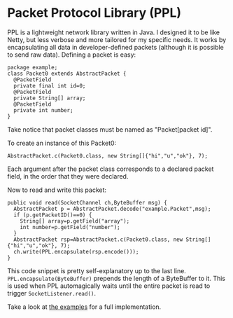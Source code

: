 # Packet Protocol Library (PPL)
PPL is a lightweight network library written in Java. I designed it to be like Netty, but less verbose and more tailored for my specific needs.
It works by encapsulating all data in developer-defined packets (although it is possible to send raw data). Defining a packet is easy:

    package example;
    class Packet0 extends AbstractPacket {
      @PacketField
      private final int id=0;
      @PacketField
      private String[] array;
      @PacketField
      private int number;
    }
    
Take notice that packet classes must be named as "Packet[packet id]".

To create an instance of this Packet0:

    AbstractPacket.c(Packet0.class, new String[]{"hi","u","ok"}, 7);
    
Each argument after the packet class corresponds to a declared packet field, in the order that they were declared.

Now to read and write this packet:

    public void read(SocketChannel ch,ByteBuffer msg) {
      AbstractPacket p = AbstractPacket.decode("example.Packet",msg);
      if (p.getPacketID()==0) {
        String[] array=p.getField("array");
        int number=p.getField("number");
      }
      AbstractPacket rsp=AbstractPacket.c(Packet0.class, new String[]{"hi","u","ok"}, 7);
      ch.write(PPL.encapsulate(rsp.encode()));
    }
    
This code snippet is pretty self-explanatory up to the last line. `PPL.encapsulate(ByteBuffer)` prepends the length of a ByteBuffer to it.
This is used when PPL automagically waits until the entire packet is read to trigger `SocketListener.read()`. 

Take a look at [the examples](https://github.com/alivety/Packet-Protocol-Library/tree/21e4c2f79829c046dfe78ed043c9fd6bf14ea0d3/Packet%20Protocol%20Library/src/io/github/alivety/ppl/examples) for a full implementation.
